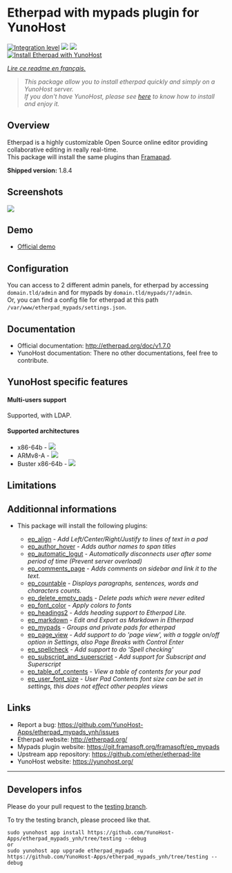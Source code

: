 # Etherpad with mypads plugin for YunoHost

[![Integration level](https://dash.yunohost.org/integration/etherpad_mypads.svg)](https://dash.yunohost.org/appci/app/etherpad_mypads) ![](https://ci-apps.yunohost.org/ci/badges/etherpad_mypads.status.svg) [![](https://ci-apps.yunohost.org/ci/badges/etherpad_mypads.maintain.svg)](https://github.com/YunoHost/Apps/#what-to-do-if-i-cant-maintain-my-app-anymore-)  
[![Install Etherpad with YunoHost](https://install-app.yunohost.org/install-with-yunohost.png)](https://install-app.yunohost.org/?app=etherpad_mypads)

*[Lire ce readme en français.](./README_fr.md)*

> *This package allow you to install etherpad quickly and simply on a YunoHost server.  
If you don't have YunoHost, please see [here](https://yunohost.org/#/install) to know how to install and enjoy it.*

## Overview
Etherpad is a highly customizable Open Source online editor providing collaborative editing in really real-time.  
This package will install the same plugins than [Framapad](https://framapad.org/).

**Shipped version:** 1.8.4

## Screenshots

![](http://etherpad.org/img/screenshot.png)

## Demo

* [Official demo](https://oasis.sandstorm.io/appdemo/h37dm17aa89yrd8zuqpdn36p6zntumtv08fjpu8a8zrte7q1cn60)

## Configuration

You can access to 2 different admin panels, for etherpad by accessing `domain.tld/admin` and for mypads by `domain.tld/mypads/?/admin`.  
Or, you can find a config file for etherpad at this path `/var/www/etherpad_mypads/settings.json`.

## Documentation

 * Official documentation: http://etherpad.org/doc/v1.7.0
 * YunoHost documentation: There no other documentations, feel free to contribute.

## YunoHost specific features

#### Multi-users support

Supported, with LDAP.

#### Supported architectures

* x86-64b - [![](https://ci-apps.yunohost.org/ci/logs/etherpad_mypads%20%28Apps%29.svg)](https://ci-apps.yunohost.org/ci/apps/etherpad_mypads/)
* ARMv8-A - [![](https://ci-apps-arm.yunohost.org/ci/logs/etherpad_mypads%20%28Apps%29.svg)](https://ci-apps-arm.yunohost.org/ci/apps/etherpad_mypads/)
* Buster x86-64b - [![](https://ci-buster.nohost.me/ci/logs/etherpad_mypads%20%28Apps%29.svg)](https://ci-buster.nohost.me/ci/apps/etherpad_mypads/)

## Limitations

## Additionnal informations

* This package will install the following plugins:

  * [ep_align](https://www.npmjs.com/package/ep_align) - *Add Left/Center/Right/Justify to lines of text in a pad*
  * [ep_author_hover](https://www.npmjs.com/package/ep_author_hover) - *Adds author names to span titles*
  * [ep_automatic_logut](https://www.npmjs.com/package/ep_automatic_logut) - *Automatically disconnects user after some period of time (Prevent server overload)*
  * [ep_comments_page](https://www.npmjs.com/package/ep_comments_page) - *Adds comments on sidebar and link it to the text.*
  * [ep_countable](https://www.npmjs.com/package/ep_countable) - *Displays paragraphs, sentences, words and characters counts.*
  * [ep_delete_empty_pads](https://www.npmjs.com/package/ep_delete_empty_pads) - *Delete pads which were never edited*
  * [ep_font_color](https://www.npmjs.com/package/ep_font_color) - *Apply colors to fonts*
  * [ep_headings2](https://www.npmjs.com/package/ep_headings2) - *Adds heading support to Etherpad Lite.*
  * [ep_markdown](https://www.npmjs.com/package/ep_markdown) - *Edit and Export as Markdown in Etherpad*
  * [ep_mypads](https://www.npmjs.com/package/ep_mypads) - *Groups and private pads for etherpad*
  * [ep_page_view](https://www.npmjs.com/package/ep_page_view) - *Add support to do 'page view', with a toggle on/off option in Settings, also Page Breaks with Control Enter*
  * [ep_spellcheck](https://www.npmjs.com/package/ep_spellcheck) - *Add support to do 'Spell checking'*
  * [ep_subscript_and_superscript](https://www.npmjs.com/package/ep_subscript_and_superscript) - *Add support for Subscript and Superscript*
  * [ep_table_of_contents](https://www.npmjs.com/package/ep_table_of_contents) - *View a table of contents for your pad*
  * [ep_user_font_size](https://www.npmjs.com/package/ep_user_font_size) - *User Pad Contents font size can be set in settings, this does not effect other peoples views*

## Links

 * Report a bug: https://github.com/YunoHost-Apps/etherpad_mypads_ynh/issues
 * Etherpad website: http://etherpad.org/
 * Mypads plugin website: https://git.framasoft.org/framasoft/ep_mypads
 * Upstream app repository: https://github.com/ether/etherpad-lite
 * YunoHost website: https://yunohost.org/

---

Developers infos
----------------

Please do your pull request to the [testing branch](https://github.com/YunoHost-Apps/etherpad_mypads_ynh/tree/testing).

To try the testing branch, please proceed like that.
```
sudo yunohost app install https://github.com/YunoHost-Apps/etherpad_mypads_ynh/tree/testing --debug
or
sudo yunohost app upgrade etherpad_mypads -u https://github.com/YunoHost-Apps/etherpad_mypads_ynh/tree/testing --debug
```

